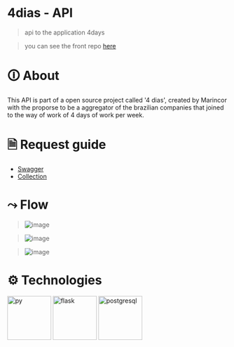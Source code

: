 # 4dias - API
> api to the application 4days 

> you can see the front repo <a href="https://github.com/Marincor/4dias" target="_blank">here</a>

# 🛈 About
This API is part of a open source project called '4 dias', created by Marincor with the proporse to be a aggregator of the brazilian companies that joined to the way of work of 4 days of work per week.

# 🗎 Request guide
 - <a href="https://app.swaggerhub.com/apis-docs/GABRIELCMUNIVOS/4_days/1.0.0#/" target="_blank">Swagger</a> 
 - <a href="https://raw.githubusercontent.com/Marincor/4dias_api/main/specification/collection_4days_insomnia.json" target="_blank" >Collection</a> 
 
 # ⤳ Flow
 
 >  ![image](https://user-images.githubusercontent.com/84210050/178109959-8cde7fe2-2878-414d-914a-09caf02c6cad.png)
 
 >  ![image](https://user-images.githubusercontent.com/84210050/178109979-a704af43-c453-4554-89b4-23f7101a58a6.png)

 >  ![image](https://user-images.githubusercontent.com/84210050/178109992-b7fca680-4b91-42b0-8308-fb31adb9168d.png)


# ⚙ Technologies

<img alt="py" src="https://cdn.worldvectorlogo.com/logos/python-4.svg" width="100px" />   <img alt="flask" src="https://cdn.worldvectorlogo.com/logos/flask.svg" width="100px" />    <img alt="postgresql" src="https://cdn.worldvectorlogo.com/logos/postgresql.svg" width="100px" />



